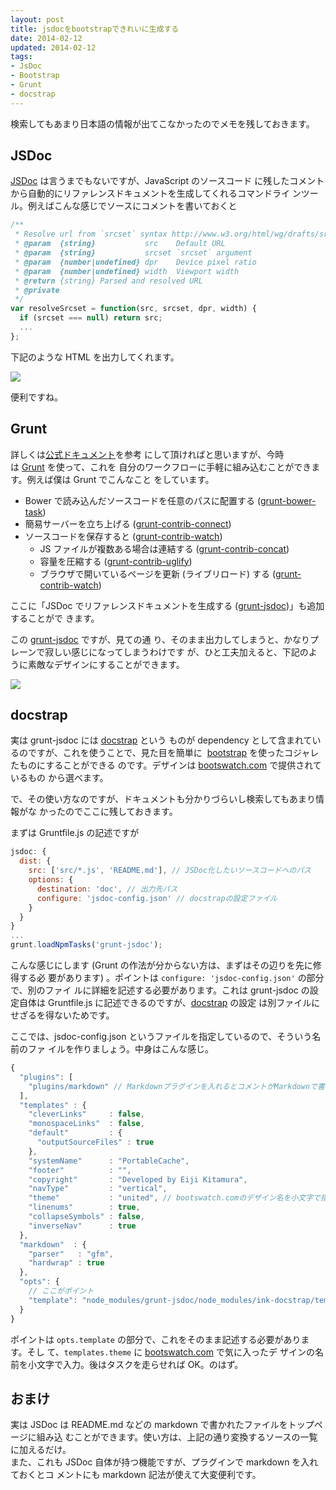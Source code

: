 ```yaml
---
layout: post
title: jsdocをbootstrapできれいに生成する
date: 2014-02-12
updated: 2014-02-12
tags:
- JsDoc
- Bootstrap
- Grunt
- docstrap
---
```


検索してもあまり日本語の情報が出てこなかったのでメモを残しておきます。

<!-- excerpt -->

## JSDoc

[JSDoc](http://usejsdoc.org/) は言うまでもないですが、JavaScript のソースコード
に残したコメントから自動的にリファレンスドキュメントを生成してくれるコマンドライ
ンツール。例えばこんな感じでソースにコメントを書いておくと

```javascript
/**
 * Resolve url from `srcset` syntax http://www.w3.org/html/wg/drafts/srcset/w3c-srcset/
 * @param  {string}           src    Default URL
 * @param  {string}           srcset `srcset` argument
 * @param  {number|undefined} dpr    Device pixel ratio
 * @param  {number|undefined} width  Viewport width
 * @return {string} Parsed and resolved URL
 * @private
 */
var resolveSrcset = function(src, srcset, dpr, width) {
  if (srcset === null) return src;
  ...
};
```

下記のような HTML を出力してくれます。

[![](http://3.bp.blogspot.com/-N-nAFShmP-o/UvolyYAO2dI/AAAAAAAAoPc/dSMZZwt47bE/s1600/Screen+Shot+2014-02-11+at+22.27.48.png)](http://3.bp.blogspot.com/-N-nAFShmP-o/UvolyYAO2dI/AAAAAAAAoPc/dSMZZwt47bE/s1600/Screen+Shot+2014-02-11+at+22.27.48.png)

便利ですね。

## Grunt

詳しくは[公式ドキュメント](http://usejsdoc.org/about-getting-started.html)を参考
にして頂ければと思いますが、今時は [Grunt](http://gruntjs.com/) を使って、これを
自分のワークフローに手軽に組み込むことができます。例えば僕は Grunt でこんなこと
をしています。

* Bower で読み込んだソースコードを任意のパスに配置する
  ([grunt-bower-task](https://github.com/yatskevich/grunt-bower-task))
* 簡易サーバーを立ち上げる
  ([grunt-contrib-connect](https://github.com/gruntjs/grunt-contrib-connect))
* ソースコードを保存すると
  ([grunt-contrib-watch](https://github.com/gruntjs/grunt-contrib-watch))
    * JS ファイルが複数ある場合は連結する
      ([grunt-contrib-concat](https://github.com/gruntjs/grunt-contrib-concat))
    * 容量を圧縮する
      ([grunt-contrib-uglify](https://github.com/gruntjs/grunt-contrib-uglify))
    * ブラウザで開いているページを更新 (ライブリロード) する
      ([grunt-contrib-watch](https://github.com/gruntjs/grunt-contrib-watch))

ここに「JSDoc でリファレンスドキュメントを生成する
([grunt-jsdoc](https://github.com/krampstudio/grunt-jsdoc))」も追加することがで
きます。

この [grunt-jsdoc](https://github.com/krampstudio/grunt-jsdoc) ですが、見ての通
り、そのまま出力してしまうと、かなりプレーンで寂しい感じになってしまうわけです
が、ひと工夫加えると、下記のように素敵なデザインにすることができます。

[![](http://1.bp.blogspot.com/-xSDs4D76Shw/UvolyPsFTiI/AAAAAAAAoPg/13AYlS9ImQg/s1600/Screen+Shot+2014-02-11+at+22.27.01.png)](http://1.bp.blogspot.com/-xSDs4D76Shw/UvolyPsFTiI/AAAAAAAAoPg/13AYlS9ImQg/s1600/Screen+Shot+2014-02-11+at+22.27.01.png)

## docstrap

実は grunt-jsdoc には [docstrap](https://github.com/terryweiss/docstrap) という
ものが dependency として含まれているのですが、これを使うことで、見た目を簡単に
 [bootstrap](http://getbootstrap.com/) を使ったコジャレたものにすることができる
のです。デザインは [bootswatch.com](http://bootswatch.com/) で提供されているもの
から選べます。

で、その使い方なのですが、ドキュメントも分かりづらいし検索してもあまり情報がな
かったのでここに残しておきます。

まずは Gruntfile.js の記述ですが

```javascript
jsdoc: {
  dist: {
    src: ['src/*.js', 'README.md'], // JSDoc化したいソースコードへのパス
    options: {
      destination: 'doc', // 出力先パス
      configure: 'jsdoc-config.json' // docstrapの設定ファイル
    }
  }
}
...
grunt.loadNpmTasks('grunt-jsdoc');
```

こんな感じにします (Grunt の作法が分からない方は、まずはその辺りを先に修得する必
要があります) 。ポイントは `configure: 'jsdoc-config.json'` の部分で、別のファイ
ルに詳細を記述する必要があります。これは grunt-jsdoc の設定自体は Gruntfile.js
に記述できるのですが、[docstrap](https://github.com/terryweiss/docstrap) の設定
は別ファイルにせざるを得ないためです。

ここでは、jsdoc-config.json というファイルを指定しているので、そういう名前のファ
イルを作りましょう。中身はこんな感じ。

```javascript
{
  "plugins": [
    "plugins/markdown" // Markdownプラグインを入れるとコメントがMarkdownで書けます！
  ],
  "templates" : {
    "cleverLinks"     : false,
    "monospaceLinks"  : false,
    "default"         : {
      "outputSourceFiles" : true
    },
    "systemName"      : "PortableCache",
    "footer"          : "",
    "copyright"       : "Developed by Eiji Kitamura",
    "navType"         : "vertical",
    "theme"           : "united", // bootswatch.comのデザイン名を小文字で指定
    "linenums"        : true,
    "collapseSymbols" : false,
    "inverseNav"      : true
  },
  "markdown"  : {
    "parser"   : "gfm",
    "hardwrap" : true
  },
  "opts": {
    // ここがポイント
    "template": "node_modules/grunt-jsdoc/node_modules/ink-docstrap/template"
  }
}
```

ポイントは `opts.template` の部分で、これをそのまま記述する必要があります。そし
て、`templates.theme` に [bootswatch.com](http://bootswatch.com/) で気に入ったデ
ザインの名前を小文字で入力。後はタスクを走らせれば OK。のはず。

## おまけ

実は JSDoc は README.md などの markdown で書かれたファイルをトップページに組み込
むことができます。使い方は、上記の通り変換するソースの一覧に加えるだけ。  
また、これも JSDoc 自体が持つ機能ですが、プラグインで markdown を入れておくとコ
メントにも markdown 記法が使えて大変便利です。
